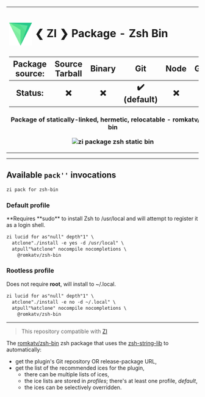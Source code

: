 <div align="center"><table><tr><td>
  <h1><a target="_self" href="https://github.com/z-shell/zi/">
    <img align="center" src="https://github.com/z-shell/zi/raw/main/docs/images/logo.svg" width="60px" height="60px" alt="ZI Logo" /></a>
    ❮ ZI ❯ Package - Zsh Bin </h1>
<h2 align="center">

| **Package source:** | Source Tarball | Binary |             Git              | Node | Gem |
| :-----------------: | :------------: | :----: | :--------------------------: | :--: | :-: |
|     **Status:**     |      :x:       |  :x:   | :heavy_check_mark: (default) | :x:  | :x: |

</h2>
  <h3 align="center">
  <p> Package of statically-linked, hermetic, relocatable - romkatv/zsh-bin </p>
  <p><img align="center" src="https://user-images.githubusercontent.com/59910950/161060980-8bc70578-e086-4a51-8cd4-ed3d7289f216.gif" width="100%" height="auto" alt="zi package zsh static bin" /></p>
  </h3>
</td></tr></table></div><hr />

## Available `pack''` invocations

```zsh
zi pack for zsh-bin
```

### Default profile

**Requires **sudo\*\* to install Zsh to /usr/local and will attempt to register it as a login shell.

```shell
zi lucid for as"null" depth"1" \
  atclone"./install -e yes -d /usr/local" \
  atpull"%atclone" nocompile nocompletions \
    @romkatv/zsh-bin
```

### Rootless profile

Does not require **root**, will install to ~/.local.

```shell
zi lucid for as"null" depth"1" \
  atclone"./install -e no -d ~/.local" \
  atpull"%atclone" nocompile nocompletions \
    @romkatv/zsh-bin
```

---

> This repository compatible with [ZI](https://github.com/z-shell-zi)

The [romkatv/zsh-bin](https://github.com/romkatv/zsh-bin) zsh package that uses the [zsh-string-lib](https://github.com/z-shell/zsh-string-lib) to automatically:

- get the plugin's Git repository OR release-package URL,
- get the list of the recommended ices for the plugin,
  - there can be multiple lists of ices,
  - the ice lists are stored in _profiles_; there's at least one profile, _default_,
  - the ices can be selectively overridden.
